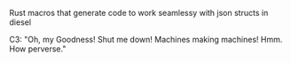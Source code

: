 
Rust macros that generate code to work seamlessy with json structs in diesel

C3: "Oh, my Goodness! Shut me down! Machines making machines! Hmm. How perverse."